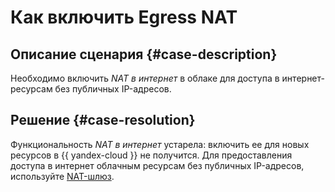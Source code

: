 # Как включить Egress NAT


## Описание сценария {#case-description}

Необходимо включить _NAT в интернет_ в облаке для доступа в интернет-ресурсам без публичных IP-адресов.

## Решение {#case-resolution}

Функциональность _NAT в интернет_ устарела: включить ее для новых ресурсов в {{ yandex-cloud }} не получится. Для предоставления доступа в интернет облачным ресурсам без публичных IP-адресов, используйте [NAT-шлюз](../../../vpc/concepts/gateways.md#nat-gateway).
